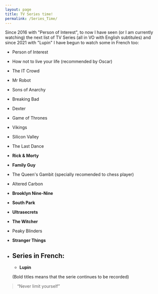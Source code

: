 ```yaml
---
layout: page
title: TV Series time!
permalink: /Series_Time/
---
```


Since 2016 with "Person of Interest", to now I have seen (or I am currently watching) the next list of TV Series (all in VO with English subtitules) and since 2021 with "Lupin" I have begun to watch some in French too:

* Person of Interest
* How not to live your life (recommended by Oscar)
* The IT Crowd
* Mr Robot
* Sons of Anarchy
* Breaking Bad
* Dexter
* Game of Thrones
* Vikings
* Silicon Valley
* The Last Dance
* **Rick & Morty**
* **Family Guy**
* The Queen's Gambit (specially recomended to chess player)
* Altered Carbon
* **Brooklyn Nine-Nine**
* **South Park**
* **Ultrasecrets**
* **The Witcher**
* Peaky Blinders
* **Stranger Things**

  

* ## Series in French:
  * **Lupin**


  
  
  (Bold titles means that the serie continues to be recorded)

> “Never limit yourself”
